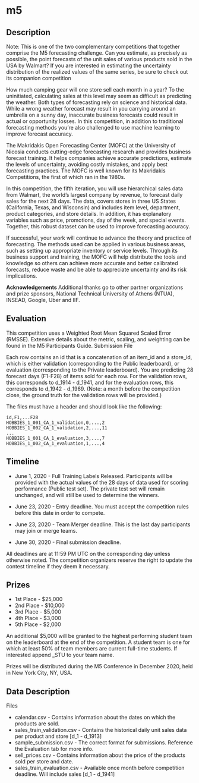 # m5

## Description

Note: This is one of the two complementary competitions that together comprise the M5 forecasting challenge. Can you estimate, as precisely as possible, the point forecasts of the unit sales of various products sold in the USA by Walmart? If you are interested in estimating the uncertainty distribution of the realized values of the same series, be sure to check out its companion competition

How much camping gear will one store sell each month in a year? To the uninitiated, calculating sales at this level may seem as difficult as predicting the weather. Both types of forecasting rely on science and historical data. While a wrong weather forecast may result in you carrying around an umbrella on a sunny day, inaccurate business forecasts could result in actual or opportunity losses. In this competition, in addition to traditional forecasting methods you’re also challenged to use machine learning to improve forecast accuracy.

The Makridakis Open Forecasting Center (MOFC) at the University of Nicosia conducts cutting-edge forecasting research and provides business forecast training. It helps companies achieve accurate predictions, estimate the levels of uncertainty, avoiding costly mistakes, and apply best forecasting practices. The MOFC is well known for its Makridakis Competitions, the first of which ran in the 1980s.

In this competition, the fifth iteration, you will use hierarchical sales data from Walmart, the world’s largest company by revenue, to forecast daily sales for the next 28 days. The data, covers stores in three US States (California, Texas, and Wisconsin) and includes item level, department, product categories, and store details. In addition, it has explanatory variables such as price, promotions, day of the week, and special events. Together, this robust dataset can be used to improve forecasting accuracy.

If successful, your work will continue to advance the theory and practice of forecasting. The methods used can be applied in various business areas, such as setting up appropriate inventory or service levels. Through its business support and training, the MOFC will help distribute the tools and knowledge so others can achieve more accurate and better calibrated forecasts, reduce waste and be able to appreciate uncertainty and its risk implications.

**Acknowledgements**
Additional thanks go to other partner organizations and prize sponsors, National Technical University of Athens (NTUA), INSEAD, Google, Uber and IIF.

## Evaluation

This competition uses a Weighted Root Mean Squared Scaled Error (RMSSE). Extensive details about the metric, scaling, and weighting can be found in the M5 Participants Guide.
Submission File

Each row contains an id that is a concatenation of an item_id and a store_id, which is either validation (corresponding to the Public leaderboard), or evaluation (corresponding to the Private leaderboard). You are predicting 28 forecast days (F1-F28) of items sold for each row. For the validation rows, this corresponds to d_1914 - d_1941, and for the evaluation rows, this corresponds to d_1942 - d_1969. (Note: a month before the competition close, the ground truth for the validation rows will be provided.)

The files must have a header and should look like the following:

```csv
id,F1,...F28
HOBBIES_1_001_CA_1_validation,0,...,2
HOBBIES_1_002_CA_1_validation,2,...,11
...
HOBBIES_1_001_CA_1_evaluation,3,...,7
HOBBIES_1_002_CA_1_evaluation,1,...,4
```

## Timeline

* June 1, 2020 -  Full Training Labels Released. Participants will be provided with the actual values of the 28 days of data used for scoring performance (Public test set). The private test set will remain unchanged, and will still be used to determine the winners.

* June 23, 2020 - Entry deadline. You must accept the competition rules before this date in order to compete.

* June 23, 2020 - Team Merger deadline. This is the last day participants may join or merge teams.

* June 30, 2020 - Final submission deadline.

All deadlines are at 11:59 PM UTC on the corresponding day unless otherwise noted. The competition organizers reserve the right to update the contest timeline if they deem it necessary.

## Prizes

* 1st Place - $25,000
* 2nd Place - $10,000
* 3rd Place - $5,000
* 4th Place - $3,000
* 5th Place - $2,000

An additional $5,000 will be granted to the highest performing student team on the leaderboard at the end of the competition. A student team is one for which at least 50% of team members are current full-time students. If interested append _STU to your team name.

Prizes will be distributed during the M5 Conference in December 2020, held in New York City, NY, USA.

## Data Description

Files

* calendar.csv - Contains information about the dates on which the products are sold.
* sales_train_validation.csv - Contains the historical daily unit sales data per product and store [d_1 - d_1913]
* sample_submission.csv - The correct format for submissions. Reference the Evaluation tab for more info.
* sell_prices.csv - Contains information about the price of the products sold per store and date.
* sales_train_evaluation.csv - Available once month before competition deadline. Will include sales [d_1 - d_1941]
